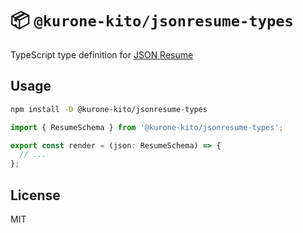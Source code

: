 # 📦 `@kurone-kito/jsonresume-types`

TypeScript type definition for [JSON Resume](http://jsonresume.org)

## Usage

```sh
npm install -D @kurone-kito/jsonresume-types
```

```TypeScript
import { ResumeSchema } from '@kurone-kito/jsonresume-types';

export const render = (json: ResumeSchema) => {
  // ...
};
```

## License

MIT
